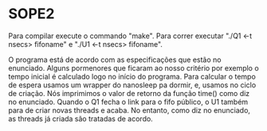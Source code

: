# SOPE2
Para compilar execute o commando "make".
Para correr executar "./Q1 <-t nsecs> fifoname" e "./U1 <-t nsecs> fifoname".

O programa está de acordo com as especificações que estão no enunciado.
Alguns pormenores que ficaram ao nosso critério por exemplo o tempo inicial é calculado logo no início do programa. Para calcular o tempo de espera usamos um wrapper do nanosleep pa dormir, e, usamos no ciclo de criação.
Nós imprimimos o valor de retorno da função time() como diz no enunciado.
Quando o Q1 fecha o link para o fifo público, o U1 também para de criar novas threads e acaba. No entanto, como diz no enunciado, as threads já criada são tratadas de acordo.
